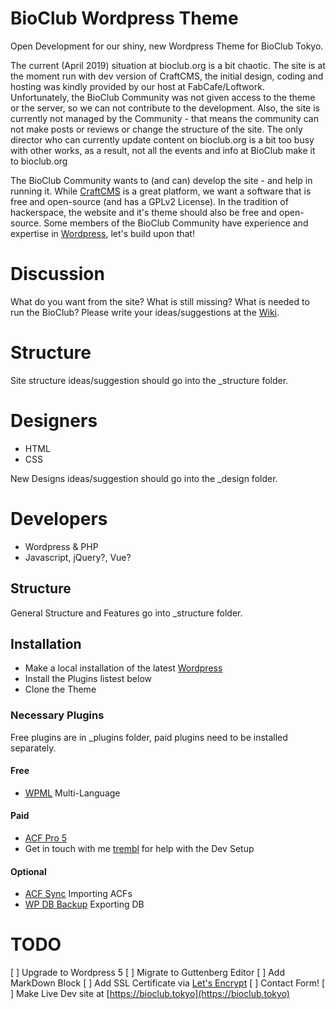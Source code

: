 # BioClub Wordpress Theme

Open Development for our shiny, new Wordpress Theme for BioClub Tokyo.

The current (April 2019) situation at bioclub.org is a bit chaotic. The site is at the moment run with dev version of CraftCMS, the initial design, coding and hosting was kindly provided by our host at FabCafe/Loftwork. Unfortunately, the BioClub Community was not given access to the theme or the server, so we can not contribute to the development.
Also, the site is currently not managed by the Community - that means the community can not make posts or reviews or change the structure of the site. The only director who can currently update content on bioclub.org is a bit too busy with other works, as a result, not all the events and info at BioClub make it to bioclub.org

The BioClub Community wants to (and can) develop the site - and help in running it. While [CraftCMS](https://craftcms.com) is a great platform, we want a software that is free and open-source (and has a GPLv2 License). In the tradition of hackerspace, the website and it's theme should also be free and open-source. Some members of the BioClub Community have experience and expertise in [Wordpress](https://wordpress.org), let's build upon that!

# Discussion

What do you want from the site? What is still missing? What is needed to run the BioClub? Please write your ideas/suggestions at the [Wiki](https://github.com/BioClub/BioClub-Wordpress-Theme/wiki).

# Structure

Site structure ideas/suggestion should go into the \_structure folder.

# Designers

- HTML
- CSS

New Designs ideas/suggestion should go into the \_design folder.

# Developers

- Wordpress & PHP
- Javascript, jQuery?, Vue?

## Structure

General Structure and Features go into \_structure folder.

## Installation

- Make a local installation of the latest [Wordpress](http://wordpress.org)
- Install the Plugins listest below
- Clone the Theme

### Necessary Plugins
Free plugins are in \_plugins folder, paid plugins need to be installed separately.

#### Free
* [WPML](https://wpml.org) Multi-Language

#### Paid
* [ACF Pro 5](https://www.advancedcustomfields.com)
* Get in touch with me [trembl](https://fb.me/trembl) for help with the Dev Setup

#### Optional
* [ACF Sync](https://github.com/thomascharbit/acf-sync) Importing ACFs
* [WP DB Backup](https://wordpress.org/plugins/wp-db-backup/) Exporting DB

# TODO
[ ] Upgrade to Wordpress 5
[ ] Migrate to Guttenberg Editor
[ ] Add MarkDown Block
[ ] Add SSL Certificate via [Let's Encrypt](https://letsencrypt.org)
[ ] Contact Form!
[ ] Make Live Dev site at [https://bioclub.tokyo](https://bioclub.tokyo)
